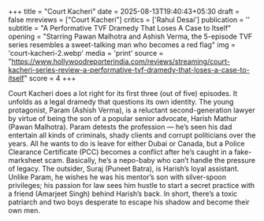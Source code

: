 +++
title = "Court Kacheri"
date = 2025-08-13T19:40:43+05:30
draft = false
mreviews = ["Court Kacheri"]
critics = ['Rahul Desai']
publication = ''
subtitle = "A Performative TVF Dramedy That Loses A Case to Itself"
opening = "Starring Pawan Malhotra and Ashish Verma, the 5-episode TVF series resembles a sweet-talking man who becomes a red flag"
img = 'court-kacheri-2.webp'
media = 'print'
source = "https://www.hollywoodreporterindia.com/reviews/streaming/court-kacheri-series-review-a-performative-tvf-dramedy-that-loses-a-case-to-itself"
score = 4
+++

Court Kacheri does a lot right for its first three (out of five) episodes. It unfolds as a legal dramedy that questions its own identity. The young protagonist, Param (Ashish Verma), is a reluctant second-generation lawyer by virtue of being the son of a popular senior advocate, Harish Mathur (Pawan Malhotra). Param detests the profession — he’s seen his dad entertain all kinds of criminals, shady clients and corrupt politicians over the years. All he wants to do is leave for either Dubai or Canada, but a Police Clearance Certificate (PCC) becomes a conflict after he’s caught in a fake-marksheet scam. Basically, he’s a nepo-baby who can’t handle the pressure of legacy. The outsider, Suraj (Puneet Batra), is Harish’s loyal assistant. Unlike Param, he wishes he was his mentor’s son with silver-spoon privileges; his passion for law sees him hustle to start a secret practice with a friend (Amarjeet Singh) behind Harish’s back. In short, there’s a toxic patriarch and two boys desperate to escape his shadow and become their own men.
